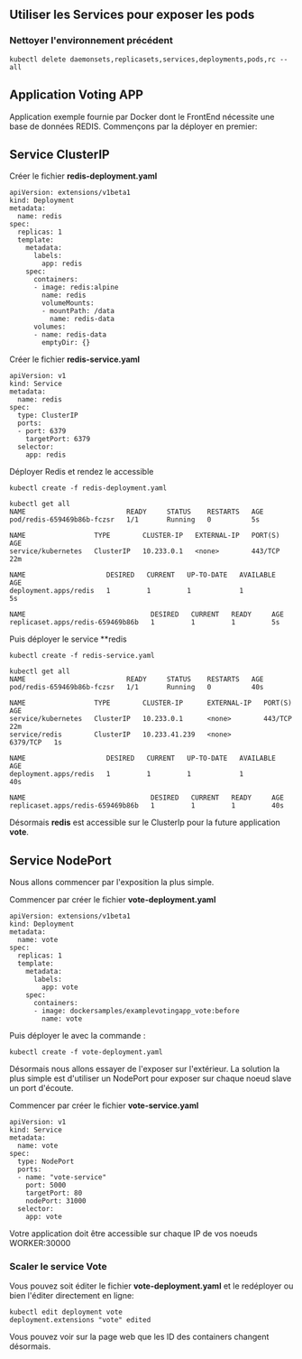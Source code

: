 ## Utiliser les Services pour exposer les pods

### Nettoyer l'environnement précédent

`kubectl delete daemonsets,replicasets,services,deployments,pods,rc --all`

## Application Voting APP

Application exemple fournie par Docker dont le FrontEnd nécessite une base de données REDIS.
Commençons par la déployer en premier:

## Service ClusterIP

Créer le fichier **redis-deployment.yaml**

```
apiVersion: extensions/v1beta1
kind: Deployment
metadata:
  name: redis
spec:
  replicas: 1
  template:
    metadata:
      labels:
        app: redis
    spec:
      containers:
      - image: redis:alpine
        name: redis
        volumeMounts:
        - mountPath: /data
          name: redis-data
      volumes:
      - name: redis-data
        emptyDir: {}
```

Créer le fichier **redis-service.yaml**

```
apiVersion: v1
kind: Service
metadata:
  name: redis
spec:
  type: ClusterIP
  ports:
  - port: 6379
    targetPort: 6379
  selector:
    app: redis
```

Déployer Redis et rendez le accessible

```
kubectl create -f redis-deployment.yaml

kubectl get all
NAME                         READY     STATUS    RESTARTS   AGE
pod/redis-659469b86b-fczsr   1/1       Running   0          5s

NAME                 TYPE        CLUSTER-IP   EXTERNAL-IP   PORT(S)   AGE
service/kubernetes   ClusterIP   10.233.0.1   <none>        443/TCP   22m

NAME                    DESIRED   CURRENT   UP-TO-DATE   AVAILABLE   AGE
deployment.apps/redis   1         1         1            1           5s

NAME                               DESIRED   CURRENT   READY     AGE
replicaset.apps/redis-659469b86b   1         1         1         5s

```

Puis déployer le service **redis
```
kubectl create -f redis-service.yaml

kubectl get all
NAME                         READY     STATUS    RESTARTS   AGE
pod/redis-659469b86b-fczsr   1/1       Running   0          40s

NAME                 TYPE        CLUSTER-IP      EXTERNAL-IP   PORT(S)    AGE
service/kubernetes   ClusterIP   10.233.0.1      <none>        443/TCP    22m
service/redis        ClusterIP   10.233.41.239   <none>        6379/TCP   1s

NAME                    DESIRED   CURRENT   UP-TO-DATE   AVAILABLE   AGE
deployment.apps/redis   1         1         1            1           40s

NAME                               DESIRED   CURRENT   READY     AGE
replicaset.apps/redis-659469b86b   1         1         1         40s
```

Désormais **redis** est accessible sur le ClusterIp pour la future application **vote**.

## Service NodePort

Nous allons commencer par l'exposition la plus simple.

Commencer par créer le fichier **vote-deployment.yaml**

```
apiVersion: extensions/v1beta1
kind: Deployment
metadata:
  name: vote
spec:
  replicas: 1
  template:
    metadata:
      labels:
        app: vote
    spec:
      containers:
      - image: dockersamples/examplevotingapp_vote:before
        name: vote
```

Puis déployer le avec la commande :

```
kubectl create -f vote-deployment.yaml
```

Désormais nous allons essayer de l'exposer sur l'extérieur. La solution la plus simple est d'utiliser un NodePort pour exposer sur chaque noeud slave un port d'écoute.

Commencer par créer le fichier **vote-service.yaml**

```
apiVersion: v1
kind: Service
metadata:
  name: vote
spec:
  type: NodePort
  ports:
  - name: "vote-service"
    port: 5000
    targetPort: 80
    nodePort: 31000
  selector:
    app: vote
```

Votre application doit être accessible sur chaque IP de vos noeuds WORKER:30000

### Scaler le service Vote

Vous pouvez soit éditer le fichier **vote-deployment.yaml** et le redéployer ou bien l'éditer directement en ligne:

```
kubectl edit deployment vote
deployment.extensions "vote" edited
```

Vous pouvez voir sur la page web que les ID des containers changent désormais.










